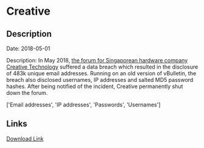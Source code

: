 # Creative

## Description

Date: 2018-05-01

Description:
In May 2018, <a href="http://forums.creative.com/" target="_blank" rel="noopener">the forum for Singaporean hardware company Creative Technology</a> suffered a data breach which resulted in the disclosure of 483k unique email addresses. Running on an old version of vBulletin, the breach also disclosed usernames, IP addresses and salted MD5 password hashes. After being notified of the incident, Creative permanently shut down the forum.


['Email addresses', 'IP addresses', 'Passwords', 'Usernames']

## Links

[Download Link](https://link-to.net/1229997/462.5003251907448/dynamic/?r=aHR0cHM6Ly93d3cubWVkaWFmaXJlLmNvbS92aWV3L0paNUtpNkljdkoxSml4aS9jcmVhdGl2ZS5jb20vZmlsZQ==)